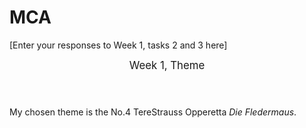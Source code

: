# MCA
\[Enter your responses to Week 1, tasks 2 and 3 here\]
<header> <big> <centered> Week 1, Theme </big></header>

My chosen theme is the No.4 TereStrauss Opperetta *Die Fledermaus*. 


